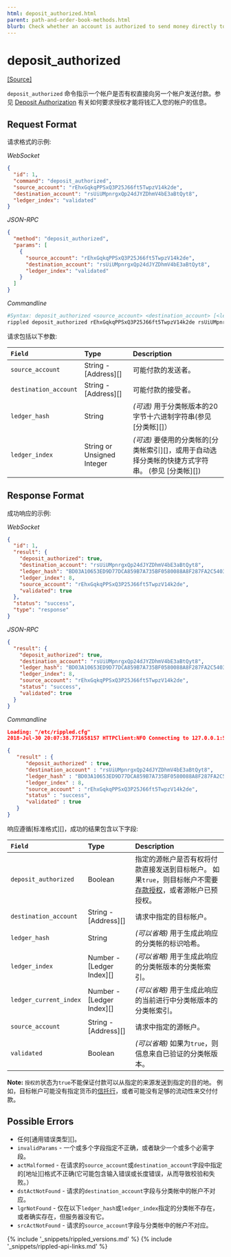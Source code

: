 ```yaml
---
html: deposit_authorized.html
parent: path-and-order-book-methods.html
blurb: Check whether an account is authorized to send money directly to another.
---
```

# deposit_authorized
[[Source]](https://github.com/ripple/rippled/blob/817d2339b8632cb2f97d3edd6f7af33aa7631744/src/ripple/rpc/handlers/DepositAuthorized.cpp "Source")

`deposit_authorized` 命令指示一个帐户是否有权直接向另一个帐户发送付款。参见 [Deposit Authorization](depositauth.html) 有关如何要求授权才能将钱汇入您的帐户的信息。

## Request Format
请求格式的示例:

<!-- MULTICODE_BLOCK_START -->

*WebSocket*

```json
{
  "id": 1,
  "command": "deposit_authorized",
  "source_account": "rEhxGqkqPPSxQ3P25J66ft5TwpzV14k2de",
  "destination_account": "rsUiUMpnrgxQp24dJYZDhmV4bE3aBtQyt8",
  "ledger_index": "validated"
}
```

*JSON-RPC*

```json
{
  "method": "deposit_authorized",
  "params": [
    {
      "source_account": "rEhxGqkqPPSxQ3P25J66ft5TwpzV14k2de",
      "destination_account": "rsUiUMpnrgxQp24dJYZDhmV4bE3aBtQyt8",
      "ledger_index": "validated"
    }
  ]
}
```

*Commandline*

```bash
#Syntax: deposit_authorized <source_account> <destination_account> [<ledger>]
rippled deposit_authorized rEhxGqkqPPSxQ3P25J66ft5TwpzV14k2de rsUiUMpnrgxQp24dJYZDhmV4bE3aBtQyt8 validated
```

<!-- MULTICODE_BLOCK_END -->

请求包括以下参数:

| `Field`               | Type                       | Description             |
|:----------------------|:---------------------------|:------------------------|
| `source_account`      | String - [Address][]       | 可能付款的发送者。 |
| `destination_account` | String - [Address][]       | 可能付款的接受者。 |
| `ledger_hash`         | String                     | _(可选)_ 用于分类帐版本的20字节十六进制字符串(参见[分类帐][]） |
| `ledger_index`        | String or Unsigned Integer | _(可选)_ 要使用的分类帐的[分类帐索引][]，或用于自动选择分类帐的快捷方式字符串。 (参见 [分类帐][]) |


## Response Format

成功响应的示例:

<!-- MULTICODE_BLOCK_START -->

*WebSocket*

```json
{
  "id": 1,
  "result": {
    "deposit_authorized": true,
    "destination_account": "rsUiUMpnrgxQp24dJYZDhmV4bE3aBtQyt8",
    "ledger_hash": "BD03A10653ED9D77DCA859B7A735BF0580088A8F287FA2C5403E0A19C58EF322",
    "ledger_index": 8,
    "source_account": "rEhxGqkqPPSxQ3P25J66ft5TwpzV14k2de",
    "validated": true
  },
  "status": "success",
  "type": "response"
}
```

*JSON-RPC*

```json
{
  "result": {
    "deposit_authorized": true,
    "destination_account": "rsUiUMpnrgxQp24dJYZDhmV4bE3aBtQyt8",
    "ledger_hash": "BD03A10653ED9D77DCA859B7A735BF0580088A8F287FA2C5403E0A19C58EF322",
    "ledger_index": 8,
    "source_account": "rEhxGqkqPPSxQ3P25J66ft5TwpzV14k2de",
    "status": "success",
    "validated": true
  }
}
```

*Commandline*

```json
Loading: "/etc/rippled.cfg"
2018-Jul-30 20:07:38.771658157 HTTPClient:NFO Connecting to 127.0.0.1:5005

{
   "result" : {
      "deposit_authorized" : true,
      "destination_account" : "rsUiUMpnrgxQp24dJYZDhmV4bE3aBtQyt8",
      "ledger_hash" : "BD03A10653ED9D77DCA859B7A735BF0580088A8F287FA2C5403E0A19C58EF322",
      "ledger_index" : 8,
      "source_account" : "rEhxGqkqPPSxQ3P25J66ft5TwpzV14k2de",
      "status" : "success",
      "validated" : true
   }
}
```

<!-- MULTICODE_BLOCK_END -->

响应遵循[标准格式][]，成功的结果包含以下字段:

| `Field`                | Type                      | Description             |
|:-----------------------|:--------------------------|:------------------------|
| `deposit_authorized`   | Boolean                   | 指定的源帐户是否有权将付款直接发送到目标帐户。 如果`true`，则目标帐户不需要[存款授权](depositauth.html)，或者源帐户已预授权。 |
| `destination_account`  | String - [Address][]      | 请求中指定的目标帐户。 |
| `ledger_hash`          | String                    | _(可以省略)_ 用于生成此响应的分类帐的标识哈希。 |
| `ledger_index`         | Number - [Ledger Index][] | _(可以省略)_ 用于生成此响应的分类帐版本的分类帐索引。 |
| `ledger_current_index` | Number - [Ledger Index][] | _(可以省略)_ 用于生成此响应的当前进行中分类帐版本的分类帐索引。 |
| `source_account`       | String - [Address][]      | 请求中指定的源帐户。 |
| `validated`            | Boolean                   | _(可以省略)_ 如果为`true`，则信息来自已验证的分类帐版本。 |

**Note:** `授权的`状态为`true`不能保证付款可以从指定的来源发送到指定的目的地。 例如，目标帐户可能没有指定货币的[信托行](trust-lines-and-issuing.html)，或者可能没有足够的流动性来交付付款。

## Possible Errors

* 任何[通用错误类型][]。
* `invalidParams` - 一个或多个字段指定不正确，或者缺少一个或多个必需字段。
* `actMalformed` - 在请求的`source_account`或`destination_account`字段中指定的[地址][]格式不正确(它可能包含输入错误或长度错误，从而导致校验和失败。）
* `dstActNotFound` - 请求的`destination_account`字段与分类帐中的帐户不对应。
* `lgrNotFound` - 仅在以下`ledger_hash`或`ledger_index`指定的分类帐不存在，或者确实存在，但服务器没有它。
* `srcActNotFound` - 请求的`source_account`字段与分类帐中的帐户不对应。

{% include '_snippets/rippled_versions.md' %}
{% include '_snippets/rippled-api-links.md' %}
